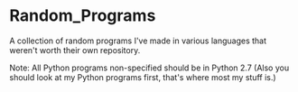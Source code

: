 Random_Programs
===============

A collection of random programs I've made in various languages that weren't worth their own repository.


Note: All Python programs non-specified should be in Python 2.7 (Also you should look at my Python programs first, that's where most my stuff is.)

